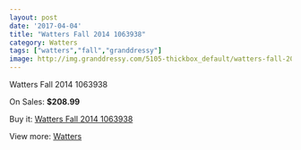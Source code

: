 ```yaml
---
layout: post
date: '2017-04-04'
title: "Watters Fall 2014 1063938"
category: Watters
tags: ["watters","fall","granddressy"]
image: http://img.granddressy.com/5105-thickbox_default/watters-fall-2014-1063938.jpg
---
```

Watters Fall 2014 1063938

On Sales: **$208.99**
<a href="https://www.granddressy.com/en/watters/4447-watters-fall-2014-1063938.html"><amp-img layout="responsive" width="600" height="600" src="//img.granddressy.com/5105-thickbox_default/watters-fall-2014-1063938.jpg" alt="Watters Fall 2014 1063938 0" /></a>

Buy it: [Watters Fall 2014 1063938](https://www.granddressy.com/en/watters/4447-watters-fall-2014-1063938.html "Watters Fall 2014 1063938")

View more: [Watters](https://www.granddressy.com/en/33-watters "Watters")